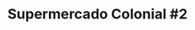 ---
title: "Supermercado Colonial #2"
url: /san-pedro-sula/supermercado-colonial-2/
shop: Supermarkt
---
